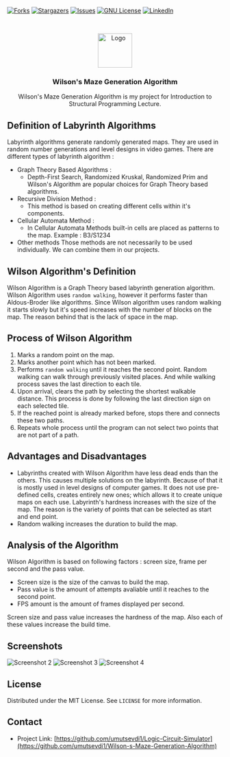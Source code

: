 [![Forks][forks-shield]][forks-url]
[![Stargazers][stars-shield]][stars-url]
[![Issues][issues-shield]][issues-url]
[![GNU License][license-shield]][license-url]
[![LinkedIn][linkedin-shield]][linkedin-url]



<!-- PROJECT LOGO -->
<br />
<p align="center">
  <a href="http://github.com/umutsevdi1/Wilson-s-Maze-Generation-Algorithm">
    <img src="https://raw.githubusercontent.com/umutsevdi1/Logic-Circuit-Simulator/main/icon.png" alt="Logo" width="80" height="80">
  </a>
  
  <h3 align="center">Wilson's Maze Generation Algorithm</h3>
  <p align="center">Wilson's Maze Generation Algorithm is my project for Introduction to Structural Programming Lecture.</p>
  
</p>



## Definition of Labyrinth Algorithms
Labyrinth algorithms generate randomly generated maps. They are used in random number generations and level designs in video games. There are different types of labyrinth algorithm :
  * Graph Theory Based Algorithms : 
    * Depth-First Search, Randomized Kruskal, Randomized Prim and Wilson's Algorithm are popular choices for Graph Theory based algorithms.
  * Recursive Division Method : 
    * This method is based on creating different cells within it's components.   
  * Cellular Automata Method :
    * In Cellular Automata Methods built-in cells are placed as patterns to the map. Example : B3/S1234
  * Other methods
Those methods are not necessarily to be used individually. We can combine them in our projects.

## Wilson Algorithm's Definition 
Wilson Algorithm is a Graph Theory based labyrinth generation algorithm. Wilson Algorithm uses `random walking`, however it performs faster than Aldous-Broder like algorithms. Since Wilson algorithm uses random walking it starts slowly but it's speed increases with the number of blocks on the map. The reason behind that is the lack of space in the map.

## Process of Wilson Algorithm
1. Marks a random point on the map.
2. Marks another point which has not been marked.
3. Performs `random walking` until it reaches the second point. Random walking can walk through previously visited places. And while walking process saves the last direction to each tile.
4. Upon arrival, clears the path by selecting the  shortest walkable distance. This process is done by following the last direction sign on each selected tile.
5. If the reached point is already marked before, stops there and connects these two paths.
6. Repeats whole process until the program can not select two points that are not part of a path.

## Advantages and Disadvantages 
* Labyrinths created with Wilson Algorithm have less dead ends than the others. This causes multiple solutions on the labyrinth. Because of that it is mostly used in level designs of computer games. It does not use pre-defined cells, creates entirely new ones; which allows it to create unique maps on each use. Labyrinth's hardness increases with the size of the map. The reason is the variety of points that can be selected as start and end point. 
* Random walking increases the duration to build the map.

## Analysis of the Algorithm
Wilson Algorithm is based on following factors : screen size, frame per second and the pass value. 
* Screen size is the size of the canvas to build the map.
* Pass value is the amount of attempts avaliable until it reaches to the second point.
* FPS amount is the amount of frames displayed per second.

Screen size and pass value  increases the hardness of the map. Also each of these values increase the build time. 



## Screenshots


![Screenshot 2](https://raw.githubusercontent.com/umutsevdi1/Wilson-s-Maze-Generation/main/screenshots/230wilson100.PNG)
![Screenshot 3](https://raw.githubusercontent.com/umutsevdi1/Wilson-s-Maze-Generation/main/screenshots/labirent_1.png)
![Screenshot 4](https://raw.githubusercontent.com/umutsevdi1/Wilson-s-Maze-Generation/main/screenshots/labirent_2.png)


<!-- LICENSE -->
## License

Distributed under the  MIT License. See `LICENSE` for more information.



<!-- CONTACT -->
## Contact
* Project Link: [https://github.com/umutsevdi1/Logic-Circuit-Simulator](https://github.com/umutsevdi1/Wilson-s-Maze-Generation-Algorithm)



<!-- MARKDOWN LINKS & IMAGES -->
<!-- https://www.markdownguide.org/basic-syntax/#reference-style-links -->
[forks-shield]: https://img.shields.io/github/forks/umutsevdi1/Wilson-s-Maze-Generation-Algorithm.svg?style=for-the-badge
[forks-url]: https://github.com/umutsevdi1/Wilson-s-Maze-Generation-Algorithm/network/members
[stars-shield]: https://img.shields.io/github/stars/umutsevdi1/Wilson-s-Maze-Generation-Algorithm.svg?style=for-the-badge
[stars-url]: https://github.com/umutsevdi1/Wilson-s-Maze-Generation-Algorithm/stargazers
[issues-shield]: https://img.shields.io/github/issues/umutsevdi1/Wilson-s-Maze-Generation-Algorithm.svg?style=for-the-badge
[issues-url]: https://github.com/umutsevdi1/Wilson-s-Maze-Generation-Algorithm/issues
[license-shield]: https://img.shields.io/github/license/umutsevdi1/Wilson-s-Maze-Generation-Algorithm.svg?style=for-the-badge
[license-url]: https://github.com/umutsevdi1/Wilson-s-Maze-Generation-Algorithm/blob/main/LICENSE
[linkedin-shield]: https://img.shields.io/badge/-LinkedIn-black.svg?style=for-the-badge&logo=linkedin&colorB=555
[linkedin-url]: https://linkedin.com/in/umut-sevdi
[product-screenshot]: images/screenshot.png

